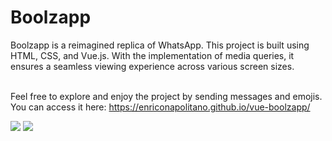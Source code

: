 # Boolzapp
Boolzapp is a reimagined replica of WhatsApp. This project is built using HTML, CSS, and Vue.js. With the implementation of media queries, it ensures a seamless viewing experience across various screen sizes. <br><br>

Feel free to explore and enjoy the project by sending messages and emojis. <br>
You can access it here: https://enriconapolitano.github.io/vue-boolzapp/

<img src="preview/preview.png">
<img src="preview/preview-winning.png">



